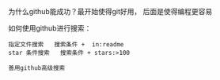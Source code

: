 



为什么github能成功？最开始使得git好用， 后面是使得编程更容易

如何使用github进行搜索：

```
指定文件搜索   搜索条件 +  in:readme
star 条件搜索   搜索条件 + stars:>100

善用github高级搜索
```

